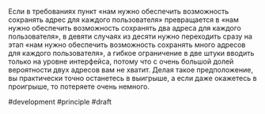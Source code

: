 Если в требованиях пункт «нам нужно обеспечить возможность сохранять адрес для каждого пользователя» превращается в «нам нужно обеспечить возможность сохранять два адреса для каждого пользователя», в девяти случаях из десяти нужно переходить сразу на этап «нам нужно обеспечить возможность сохранять много адресов для каждого пользователя», а гибкое ограничение в две штуки вводить только на уровне интерфейса, потому что с очень большой долей вероятности двух адресов вам не хватит. Делая такое предположение, вы практически точно останетесь в выигрыше, а если даже окажетесь в проигрыше, то потеряете очень немного.

#development #principle 
#draft